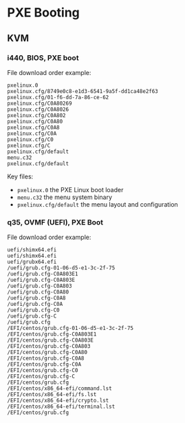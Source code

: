 # PXE Booting

## KVM

### i440, BIOS, PXE boot

File download order example:

```text
pxelinux.0
pxelinux.cfg/8749e0c8-e1d3-6541-9a5f-dd1ca48e2f63
pxelinux.cfg/01-f6-dd-7a-86-ce-62
pxelinux.cfg/C0A80269
pxelinux.cfg/C0A8026
pxelinux.cfg/C0A802
pxelinux.cfg/C0A80
pxelinux.cfg/C0A8
pxelinux.cfg/C0A
pxelinux.cfg/C0
pxelinux.cfg/C
pxelinux.cfg/default
menu.c32
pxelinux.cfg/default
```

Key files:

* `pxelinux.0` the PXE Linux boot loader
* `menu.c32` the menu system binary
* `pxelinux.cfg/default` the menu layout and configuration

### q35, OVMF (UEFI), PXE Boot

File download order example:

```text
uefi/shimx64.efi
uefi/shimx64.efi
uefi/grubx64.efi
/uefi/grub.cfg-01-06-d5-e1-3c-2f-75
/uefi/grub.cfg-C0A803E1
/uefi/grub.cfg-C0A803E
/uefi/grub.cfg-C0A803
/uefi/grub.cfg-C0A80
/uefi/grub.cfg-C0A8
/uefi/grub.cfg-C0A
/uefi/grub.cfg-C0
/uefi/grub.cfg-C
/uefi/grub.cfg
/EFI/centos/grub.cfg-01-06-d5-e1-3c-2f-75
/EFI/centos/grub.cfg-C0A803E1
/EFI/centos/grub.cfg-C0A803E
/EFI/centos/grub.cfg-C0A803
/EFI/centos/grub.cfg-C0A80
/EFI/centos/grub.cfg-C0A8
/EFI/centos/grub.cfg-C0A
/EFI/centos/grub.cfg-C0
/EFI/centos/grub.cfg-C
/EFI/centos/grub.cfg
/EFI/centos/x86_64-efi/command.lst
/EFI/centos/x86_64-efi/fs.lst
/EFI/centos/x86_64-efi/crypto.lst
/EFI/centos/x86_64-efi/terminal.lst
/EFI/centos/grub.cfg
```